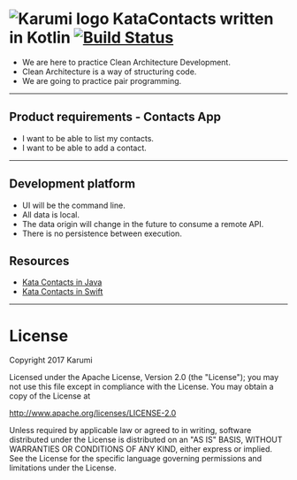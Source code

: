 ![Karumi logo][karumilogo] KataContacts written in Kotlin [![Build Status](https://travis-ci.org/Karumi/KataContactsKotlin.svg?branch=master)](https://travis-ci.org/Karumi/KataContactsKotlin)
============================

- We are here to practice Clean Architecture Development.
- Clean Architecture is a way of structuring code.
- We are going to practice pair programming.

---

## Product requirements - Contacts App

- I want to be able to list my contacts.
- I want to be able to add a contact.

---

## Development platform

 - UI will be the command line.
 - All data is local.
 - The data origin will change in the future to consume a remote API.
 - There is no persistence between execution.

## Resources

* [Kata Contacts in Java](https://github.com/Karumi/KataContactsJava)
* [Kata Contacts in Swift](https://github.com/Karumi/KataContactsSwift)

---

# License

Copyright 2017 Karumi

Licensed under the Apache License, Version 2.0 (the "License");
you may not use this file except in compliance with the License.
You may obtain a copy of the License at

  http://www.apache.org/licenses/LICENSE-2.0

Unless required by applicable law or agreed to in writing, software
distributed under the License is distributed on an "AS IS" BASIS,
WITHOUT WARRANTIES OR CONDITIONS OF ANY KIND, either express or implied.
See the License for the specific language governing permissions and
limitations under the License.

[karumilogo]: https://cloud.githubusercontent.com/assets/858090/11626547/e5a1dc66-9ce3-11e5-908d-537e07e82090.png

